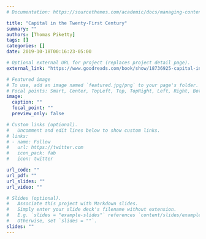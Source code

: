 ```yaml
---
# Documentation: https://sourcethemes.com/academic/docs/managing-content/

title: "Capital in the Twenty-First Century"
summary: ""
authors: [Thomas Piketty]
tags: []
categories: []
date: 2019-10-18T00:16:23-05:00

# Optional external URL for project (replaces project detail page).
external_link: "https://www.goodreads.com/book/show/18736925-capital-in-the-twenty-first-century"

# Featured image
# To use, add an image named `featured.jpg/png` to your page's folder.
# Focal points: Smart, Center, TopLeft, Top, TopRight, Left, Right, BottomLeft, Bottom, BottomRight.
image:
  caption: ""
  focal_point: ""
  preview_only: false

# Custom links (optional).
#   Uncomment and edit lines below to show custom links.
# links:
# - name: Follow
#   url: https://twitter.com
#   icon_pack: fab
#   icon: twitter

url_code: ""
url_pdf: ""
url_slides: ""
url_video: ""

# Slides (optional).
#   Associate this project with Markdown slides.
#   Simply enter your slide deck's filename without extension.
#   E.g. `slides = "example-slides"` references `content/slides/example-slides.md`.
#   Otherwise, set `slides = ""`.
slides: ""
---
```


